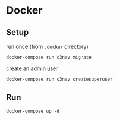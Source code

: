# Docker

## Setup

run once (from `.docker` directory)

```
docker-compose run c3nav migrate
```

create an admin user

```
docker-compose run c3nav createsuperuser
```

## Run

```
docker-compose up -d
```